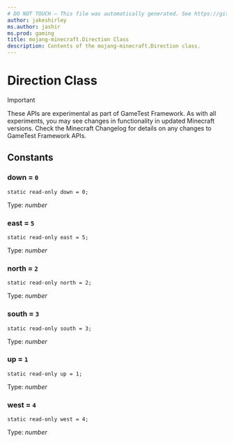 ```yaml
---
# DO NOT TOUCH — This file was automatically generated. See https://github.com/Mojang/MinecraftScriptingApiDocsGenerator to modify descriptions, examples, etc.
author: jakeshirley
ms.author: jashir
ms.prod: gaming
title: mojang-minecraft.Direction Class
description: Contents of the mojang-minecraft.Direction class.
---
```

# Direction Class
>[!IMPORTANT]
>These APIs are experimental as part of GameTest Framework. As with all experiments, you may see changes in functionality in updated Minecraft versions. Check the Minecraft Changelog for details on any changes to GameTest Framework APIs.




## Constants
### **down** = `0`
`static read-only down = 0;`

Type: *number*


### **east** = `5`
`static read-only east = 5;`

Type: *number*


### **north** = `2`
`static read-only north = 2;`

Type: *number*


### **south** = `3`
`static read-only south = 3;`

Type: *number*


### **up** = `1`
`static read-only up = 1;`

Type: *number*


### **west** = `4`
`static read-only west = 4;`

Type: *number*


